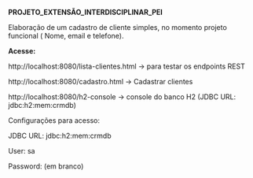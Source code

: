 **PROJETO_EXTENSÃO_INTERDISCIPLINAR_PEI**

Elaboração de um cadastro de cliente simples, no momento projeto funcional ( Nome, email e telefone).



**Acesse:**

http://localhost:8080/lista-clientes.html → para testar os endpoints REST

http://localhost:8080/cadastro.html → Cadastrar clientes

 http://localhost:8080/h2-console → console do banco H2 (JDBC URL: jdbc:h2:mem:crmdb)

Configurações para acesso:

JDBC URL: jdbc:h2:mem:crmdb

User: sa

Password: (em branco)
